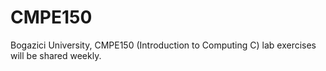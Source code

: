 # CMPE150
Bogazici University, CMPE150 (Introduction to Computing C) lab exercises will be shared weekly.



